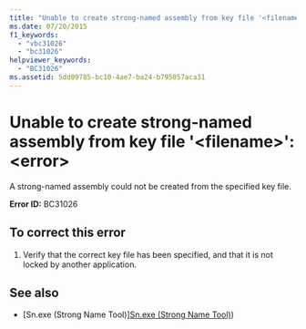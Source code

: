 ```yaml
---
title: "Unable to create strong-named assembly from key file '<filename>': <error>"
ms.date: 07/20/2015
f1_keywords: 
  - "vbc31026"
  - "bc31026"
helpviewer_keywords: 
  - "BC31026"
ms.assetid: 5dd09785-bc10-4ae7-ba24-b795057aca31
---
```

# Unable to create strong-named assembly from key file '\<filename>': \<error>
A strong-named assembly could not be created from the specified key file.  
  
 **Error ID:** BC31026  
  
## To correct this error  
  
1.  Verify that the correct key file has been specified, and that it is not locked by another application.  
  
## See also
- [Sn.exe (Strong Name Tool)][Sn.exe (Strong Name Tool)](../../../framework/tools/sn-exe-strong-name-tool.md))
